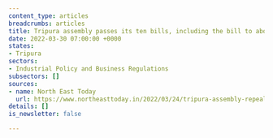 ```yaml
---
content_type: articles
breadcrumbs: articles
title: Tripura assembly passes its ten bills, including the bill to abolish 227 acts
date: 2022-03-30 07:00:00 +0000
states:
- Tripura
sectors:
- Industrial Policy and Business Regulations
subsectors: []
sources:
- name: North East Today
  url: https://www.northeasttoday.in/2022/03/24/tripura-assembly-repeals-227-acts-passes-10-bills/
details: []
is_newsletter: false

---
```

